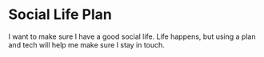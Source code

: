 # Social Life Plan 

I want to make sure I have a good social life. Life happens, but using a plan and tech will help me make sure I stay in touch. 